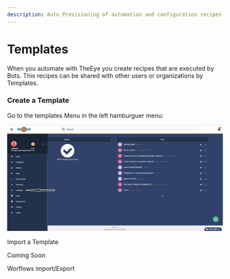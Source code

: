 ```yaml
---
description: Auto Provisioning of automation and configuration recipes
---
```


# Templates

When you automate with TheEye you create recipes that are executed by Bots. This recipes can be shared with other users or organizations by Templates.

### Create a Template

Go to the templates Menu in the left hamburguer menu:

![](.gitbook/assets/image.png)



Import a Template













Coming Soon

Worflows import/Export


